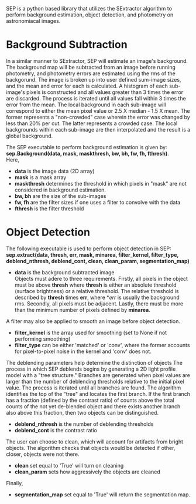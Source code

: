 SEP is a python based library that utilizes the SExtractor algorithm to perform background estimation, object detection, and photometry on astronomiacal images.

# Background Subtraction
In a similar manner to SExtractor, SEP will estimate an image's background. The background map will be subtracted from an image before running photometry, and photometry errors are estimated using the rms of the backgorund. The image is broken up into user defined sum-image sizes, and the mean and error for each is calculated. A histogram of each sub-image's pixels is constructed and all values greater than 3 times the error are discarded. The process is iterated until all values fall within 3 times the error from the mean. The local background in each sub-image will correspond to either the mean pixel value or 2.5 X median - 1.5 X mean. The former represents a "non-crowded" case wherein the error was changed by less than 20% per cut. The latter represents a crowded case. The local backgrounds within each sub-image are then interpolated and the result is a global background. 

The SEP executable to perform background estimation is given by:   
**sep.Background(data, mask, maskthresh, bw, bh, fw, fh, fthresh)**.   
Here,
* **data** is the image data (2D array)
* **mask** is a mask array
* **maskthresh** determines the threshold in which pixels in "mask" are not considered in background estimation. 
* **bw, bh** are the size of the sub-images
* **fw, fh** are the filter sizes if one uses a filter to convolve with the data
* **fthresh** is the filter threshold

# Object Detection
The following executable is used to perform object detection in SEP:   
**sep.extract(data, thresh, err, mask, minarea, filter_kernel, filter_type, deblend_nthresh, deblend_cont, clean, clean_param, segmentation_map)**   
* **data** is the background subtracted image   
Objects must adere to three requirements. Firstly, all pixels in the object must be above **thresh** where **thresh** is either an absolute threshold (surface brightness) or a relative threshold. The relative threshold is described by **thresh** times **err**, where **err* is usually the background rms. Secondly, all pixels must be adjacent. Lastly, there must be more than the minimum number of pixels defined by **minarea**. 

A filter may also be applied to smooth an image before object detection. 
* **filter_kernel** is the array used for smoothing (set to None if not performing smoothing)
* **filter_type** can be either 'matched' or 'conv', where the former accounts for pixel-to-pixel noise in the kernel and 'conv' does not. 
 
The deblending parameters help determine the distinction of objects The process in which SEP deblends begins by generating a 2D light profile model with a "tree structure." Branches are generated when pixel values are larger than the number of deblending thresholds relative to the initial pixel value. The process is iterated until all branches are found. The algorithm identifies the top of the "tree" and locates the first branch. If the first branch has a fraction (defined by the contrast ratio) of counts above the total counts of the not yet de-blended object and there exists another branch also above this fraction, then two objects can be distinguished.
* **deblend_nthresh** is the number of deblending thresholds
* **deblend_cont** is the contrast ratio

The user can choose to clean, which will account for artifacts from bright objects. The algorithm checks that objects would be detected if other, closer, objects were not there. 
* **clean** set equal to 'True' will turn on cleaning
* **clean_param** sets how aggressively the objects are cleaned

Finally,
* **segmentation_map** set equal to 'True' will return the segmentation map. 